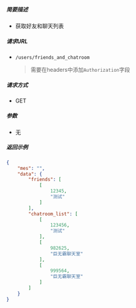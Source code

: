 ##### 简要描述

- 获取好友和聊天列表

##### 请求URL

- ` /users/friends_and_chatroom `

  > 需要在headers中添加`Authorization`字段

##### 请求方式

- GET

##### 参数

- 无

##### 返回示例 

```json
{
    "mes": "",
    "data": {
        "friends": [
            [
                12345,
                "测试"
            ]
        ],
        "chatroom_list": [
            [
                123456,
                "测试"
            ],
            [
                982625,
                "巨无霸聊天室"
            ],
            [
                999564,
                "巨无霸聊天室"
            ]
        ]
    }
}
```

